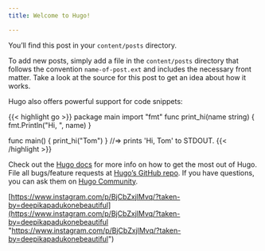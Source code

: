 ```yaml
---
title: Welcome to Hugo!

---
```

You’ll find this post in your `content/posts` directory.

To add new posts, simply add a file in the `content/posts` directory that follows the convention `name-of-post.ext` and includes the necessary front matter. Take a look at the source for this post to get an idea about how it works.

Hugo also offers powerful support for code snippets:

{{< highlight go >}}
package main
import "fmt"
func print_hi(name string) {
fmt.Println("Hi, ", name)
}

func main() {
print_hi("Tom")
}
//=> prints 'Hi, Tom' to STDOUT.
{{< /highlight >}}

Check out the [Hugo docs](https://gohugo.io/documentation/) for more info on how to get the most out of Hugo. File all bugs/feature requests at [Hugo’s GitHub repo](https://github.com/gohugoio/hugo). If you have questions, you can ask them on [Hugo Community](https://discourse.gohugo.io/).

[https://www.instagram.com/p/BjCbZxjlMvq/?taken-by=deepikapadukonebeautiful](https://www.instagram.com/p/BjCbZxjlMvq/?taken-by=deepikapadukonebeautiful "https://www.instagram.com/p/BjCbZxjlMvq/?taken-by=deepikapadukonebeautiful")